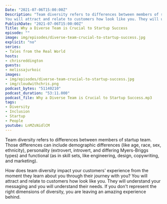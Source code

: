 ```yaml
---
Date: "2021-07-06T15:00:00Z"
Description: "Team diversity refers to differences between members of startup team. Those differences can include demographic differences (like age, race, sex, ethnicity), personality (extrovert, introvert, and differing Myers-Briggs types) and functional (as in skill sets, like engineering, design, copywriting, and marketing). How does team diversity impact your customers' experience from the moment they learn about you through their journey with you?
You will attract and relate to customers how look like you. They will understand your messaging and you will understand their needs. If you don't represent the right dimensions of diversity, you are leaving an amazing experience behind."
PublishDate: "2021-07-06T15:00:00Z"
Title: Why a Diverse Team is Crucial to Startup Success
episode: ""
image: img/episodes/diverse-team-crucial-to-startup-success.jpg
explicit: "no"
series:
- Tales from the Real World
hosts:
- chrisreddington
guests:
- melissajurkoic
images:
- img/episodes/diverse-team-crucial-to-startup-success.jpg
- img/cloudwithchris.png
podcast_bytes: "51140210"
podcast_duration: "53:11.000"
podcast_file: Why a Diverse Team is Crucial to Startup Success.mp3
tags:
- Diversity
- Inclusion
- Startup
- People
youtube: LnMZsNidlCM
---
```

Team diversity refers to differences between members of startup team. Those differences can include demographic differences (like age, race, sex, ethnicity), personality (extrovert, introvert, and differing Myers-Briggs types) and functional (as in skill sets, like engineering, design, copywriting, and marketing).

How does team diversity impact your customers' experience from the moment they learn about you through their journey with you?
You will attract and relate to customers how look like you. They will understand your messaging and you will understand their needs. If you don't represent the right dimensions of diversity, you are leaving an amazing experience behind.
